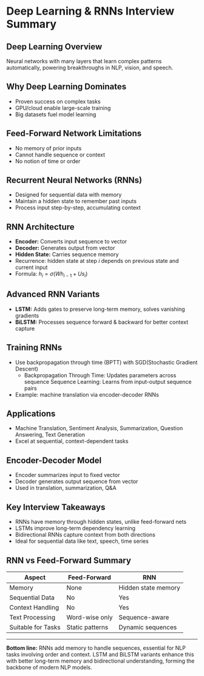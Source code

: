 # Deep Learning & RNNs Interview Summary

## Deep Learning Overview

Neural networks with many layers that learn complex patterns automatically, powering breakthroughs in NLP, vision, and speech.

## Why Deep Learning Dominates

* Proven success on complex tasks
* GPU/cloud enable large-scale training
* Big datasets fuel model learning

## Feed-Forward Network Limitations

* No memory of prior inputs
* Cannot handle sequence or context
* No notion of time or order

## Recurrent Neural Networks (RNNs)

* Designed for sequential data with memory
* Maintain a hidden state to remember past inputs
* Process input step-by-step, accumulating context

## RNN Architecture

* **Encoder:** Converts input sequence to vector
* **Decoder:** Generates output from vector
* **Hidden State:** Carries sequence memory
* Recurrence: hidden state at step *i* depends on previous state and current input
* Formula: $h_i = \sigma(W h_{i-1} + U s_i)$

## Advanced RNN Variants

* **LSTM:** Adds gates to preserve long-term memory, solves vanishing gradients
* **BiLSTM:** Processes sequence forward & backward for better context capture

## Training RNNs

* Use backpropagation through time (BPTT) with SGD(Stochastic Gradient Descent)
   - Backpropagation Through Time: Updates parameters across sequence
   Sequence Learning: Learns from input-output sequence pairs
* Example: machine translation via encoder-decoder RNNs

## Applications

* Machine Translation, Sentiment Analysis, Summarization, Question Answering, Text Generation
* Excel at sequential, context-dependent tasks

## Encoder-Decoder Model

* Encoder summarizes input to fixed vector
* Decoder generates output sequence from vector
* Used in translation, summarization, Q\&A

## Key Interview Takeaways

* RNNs have memory through hidden states, unlike feed-forward nets
* LSTMs improve long-term dependency learning
* Bidirectional RNNs capture context from both directions
* Ideal for sequential data like text, speech, time series

## RNN vs Feed-Forward Summary

| Aspect             | Feed-Forward    | RNN                 |
| ------------------ | --------------- | ------------------- |
| Memory             | None            | Hidden state memory |
| Sequential Data    | No              | Yes                 |
| Context Handling   | No              | Yes                 |
| Text Processing    | Word-wise only  | Sequence-aware      |
| Suitable for Tasks | Static patterns | Dynamic sequences   |

---

**Bottom line:**
RNNs add memory to handle sequences, essential for NLP tasks involving order and context. LSTM and BiLSTM variants enhance this with better long-term memory and bidirectional understanding, forming the backbone of modern NLP models.

